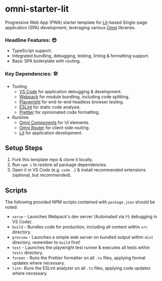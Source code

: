 # omni-starter-lit

Progressive Web App (PWA) starter template for [Lit](https://lit.dev)-based Single-page application (SPA) development, leveraging various [Omni](https://github.com/capitec?q=omni-) libraries.

### Headline Features: 😎
- TypeScript support.
- Integrated bundling, debugging, testing, linting & formatting support.
- Basic SPA boilerplate with routing.

### Key Dependencies: 🛠️
- Tooling
    - [VS Code]() for application debugging & development.
    - [Webpack]() for module bundling, including code splitting.
    - [Playwright]() for end-to-end headless browser testing.
    - [ESLint]() for static code analysis.
    - [Prettier]() for opinionated code formatting.
- Runtime
    - [Omni Components](https://github.com/capitec/omni-components) for UI elements.
    - [Omni Router](https://github.com/capitec/omni-router) for client-side routing.
    - [Lit]() for application development.

## Setup Steps

1. Fork this template repo & clone it locally.
2. Run `npm i` to restore all package dependencies.
3. Open it in VS Code (e.g. `code .`) & install recommended extensions (optional, but recommended).

## Scripts
The following provided NPM scripts contained with `package.json` should be noted:

- `serve` - Launches Webpack's dev server (Automated via `F5` debugging in VS Code).
- `build` - Bundles code for production, including all content within `src` directory.
- `preview` - Launches a simple web server on bundled output within `dist` directory, remember to `build` first!
- `test` - Launches the playwright test runner & executes all tests within `tests` directory.
- `format` - Runs the Prettier formatter on all `.ts` files, applying format updates where necessary.
- `lint`- Runs the ESLint analyzer on all `.ts` files, applying code updates where necessary.